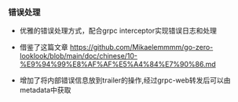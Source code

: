 ### 错误处理

+ 优雅的错误处理方式，配合grpc interceptor实现错误日志和处理 

+ 借鉴了这篇文章 https://github.com/Mikaelemmmm/go-zero-looklook/blob/main/doc/chinese/10-%E9%94%99%E8%AF%AF%E5%A4%84%E7%90%86.md
+ 增加了将内部错误信息放到trailer的操作,经过grpc-web转发后可以由metadata中获取